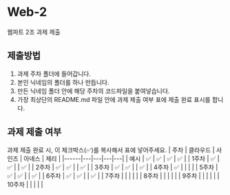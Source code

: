 # Web-2

웹파트 2조 과제 제출

## 제출방법

1. 과제 주차 폴더에 들어갑니다.
2. 본인 닉네임의 폴더를 하나 만듭니다.
3. 만든 닉네임 폴더 안에 해당 주차의 코드파일을 붙여넣습니다.
4. 가장 최상단의 README.md 파일 안에 과제 제출 여부 표에 제출 완료 표시를 합니다.

## 과제 제출 여부

과제 제출 완료 시, 이 체크박스(✅)를 복사해서 표에 넣어주세요.
| 주차 | 클라우드 | 사인즈 | 아녜스 | 제리 |
|------|---|---|---|---|
| 예시 | ✅ | ✅ | ✅ | ✅ |
| 1주차 | ✅ | ✅ | | ✅ |
| 2주차 | ✅ | ✅ | | ✅ |
| 3주차 | ✅ | ✅ | | ✅ |
| 4주차 | ✅ | | | |
| 5주차 | ✅ | ✅ | | ✅ |
| 6주차 | ✅ | ✅ | | ✅ |
| 7주차 | | | | |
| 8주차 | | | | |
| 9주차 | | | | |
| 10주차 | | | | |
